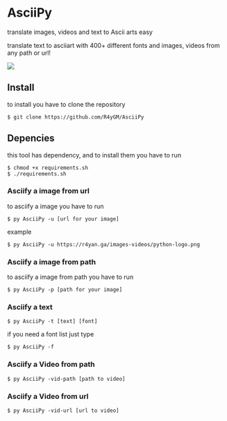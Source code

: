# AsciiPy
translate images, videos and text to Ascii arts easy

translate text to asciiart with 400+ different fonts and images, videos from any path or url!

![](https://imgur.com/gallery/sPzi6Nt)
## Install
to install you have to clone the repository
```shell
$ git clone https://github.com/R4yGM/AsciiPy
```
## Depencies
this tool has dependency, and to install them you have to run 
```shell
$ chmod +x requirements.sh
$ ./requirements.sh
```
### Asciify a image from url
to asciify a image you have to run
```shell
$ py AsciiPy -u [url for your image]
```
example 
```shell
$ py AsciiPy -u https://r4yan.ga/images-videos/python-logo.png
```
### Asciify a image from path
to asciify a image from path you have to run
```shell
$ py AsciiPy -p [path for your image]
```
### Asciify a text
```shell
$ py AsciiPy -t [text] [font]
```
if you need a font list just type
```shell
$ py AsciiPy -f
```
### Asciify a Video from path
```shell
$ py AsciiPy -vid-path [path to video]
```
### Asciify a Video from url
```shell
$ py AsciiPy -vid-url [url to video]
```
